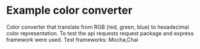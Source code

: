 # Example color converter 
Color converter that translate from RGB (red, green, blue) to hexadecimal color representation.
To test the api requests request package and express framework were used.
Test frameworks: Mocha,Chai
